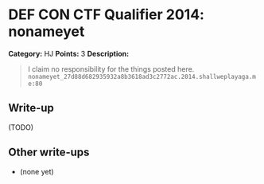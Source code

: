 # DEF CON CTF Qualifier 2014: nonameyet

**Category:** HJ
**Points:** 3
**Description:**

> I claim no responsibility for the things posted here. `nonameyet_27d88d682935932a8b3618ad3c2772ac.2014.shallweplayaga.me:80`

## Write-up

(TODO)

## Other write-ups

* (none yet)
